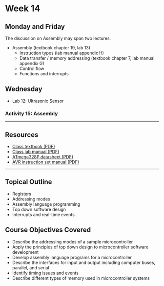 # Week 14

## Monday and Friday

The discussion on Assembly may span two lectures.

- Assembly (textbook chapter 19, lab 13)
  - Instruction types (lab manual appendix H)
  - Data transfer / memory addressing (textbook chapter 7, lab manual appendix G)
  - Control flow
  - Functions and interrupts

## Wednesday
- Lab 12: Ultrasonic Sensor


### Activity 15: Assembly

---

## Resources
- [Class textbook (PDF)](https://doctor-pasquale.com/wp-content/uploads/2021/02/The-Yellow-Book.pdf)
- [Class lab manual (PDF)](https://doctor-pasquale.com/wp-content/uploads/2023/05/ENGIN-2223-Lab-Manual.pdf)
- [ATmega328P datasheet (PDF)](https://doctor-pasquale.com/wp-content/uploads/2018/11/ATmega328P.pdf)
- [AVR instruction set manual (PDF)](http://ww1.microchip.com/downloads/en/devicedoc/atmel-0856-avr-instruction-set-manual.pdf)

---

## Topical Outline
- Registers
- Addressing modes
- Assembly language programming
- Top down software design
- Interrupts and real-time events

## Course Objectives Covered
- Describe the addressing modes of a sample microcontroller
- Apply the principles of top down design to microcontroller software development
- Develop assembly language programs for a microcontroller
- Describe the interfaces for input and output including computer buses, parallel, and serial
- Identify timing issues and events
- Describe different types of memory used in microcontroller systems
